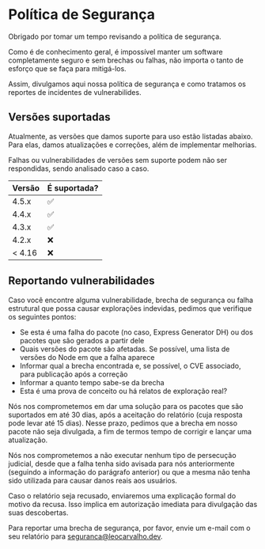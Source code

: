 # Política de Segurança

Obrigado por tomar um tempo revisando a política de segurança.

Como é de conhecimento geral, é impossível manter um software completamente seguro e sem brechas ou falhas, não importa o tanto de esforço que se faça para mitigá-los.

Assim, divulgamos aqui nossa política de segurança e como tratamos os reportes de incidentes de vulnerabilides.

## Versões suportadas

Atualmente, as versões que damos suporte para uso estão listadas abaixo. Para elas, damos atualizações e correções, além de implementar melhorias.

Falhas ou vulnerabilidades de versões sem suporte podem não ser respondidas, sendo analisado caso a caso.

| Versão  | É suportada?       |
| ------- | ------------------ |
| 4.5.x   | :white_check_mark: |
| 4.4.x   | :white_check_mark: |
| 4.3.x   | :white_check_mark: |
| 4.2.x   | :x:                |
| < 4.16  | :x:                |

## Reportando vulnerabilidades

Caso você encontre alguma vulnerabilidade, brecha de segurança ou falha estrutural que possa causar explorações indevidas, pedimos que verifique os seguintes pontos:

* Se esta é uma falha do pacote (no caso, Express Generator DH) ou dos pacotes que são gerados a partir dele
* Quais versões do pacote são afetadas. Se possível, uma lista de versões do Node em que a falha aparece
* Informar qual a brecha encontrada e, se possível, o CVE associado, para publicação após a correção
* Informar a quanto tempo sabe-se da brecha
* Esta é uma prova de conceito ou há relatos de exploração real?

Nós nos comprometemos em dar uma solução para os pacotes que são suportados em até 30 dias, após a aceitação do relatório (cuja resposta pode levar até 15 dias). Nesse prazo, pedimos que a brecha em nosso pacote não seja divulgada, a fim de termos tempo de corrigir e lançar uma atualização.

Nós nos comprometemos a não executar nenhum tipo de persecução judicial, desde que a falha tenha sido avisada para nós anteriormente (seguindo a informação do parágrafo anterior) ou que a mesma não tenha sido utilizada para causar danos reais aos usuários.

Caso o relatório seja recusado, enviaremos uma explicação formal do motivo da recusa. Isso implica em autorização imediata para divulgação das suas descobertas.

Para reportar uma brecha de segurança, por favor, envie um e-mail com o seu relatório para [seguranca@leocarvalho.dev](mailto:seguranca@leocarvalho.dev).
